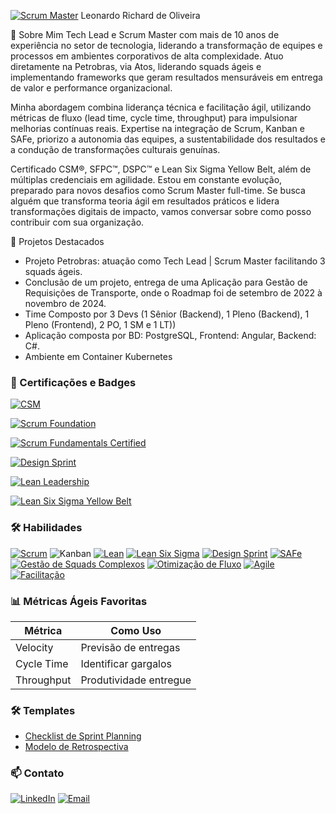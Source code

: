 [![Scrum Master](https://img.shields.io/badge/-Scrum_Master-FF6D00?logo=scrum&logoColor=white)]()  Leonardo Richard de Oliveira 

👋 Sobre Mim
Tech Lead e Scrum Master com mais de 10 anos de experiência no setor de tecnologia, liderando a transformação de equipes e processos em ambientes corporativos de alta complexidade. Atuo diretamente na Petrobras, via Atos, liderando squads ágeis e implementando frameworks que geram resultados mensuráveis em entrega de valor e performance organizacional.

Minha abordagem combina liderança técnica e facilitação ágil, utilizando métricas de fluxo (lead time, cycle time, throughput) para impulsionar melhorias contínuas reais. Expertise na integração de Scrum, Kanban e SAFe, priorizo a autonomia das equipes, a sustentabilidade dos resultados e a condução de transformações culturais genuínas.

Certificado CSM®, SFPC™, DSPC™ e Lean Six Sigma Yellow Belt, além de múltiplas credenciais em agilidade. Estou em constante evolução, preparado para novos desafios como Scrum Master full-time. Se busca alguém que transforma teoria ágil em resultados práticos e lidera transformações digitais de impacto, vamos conversar sobre como posso contribuir com sua organização.

📂 Projetos Destacados
- Projeto Petrobras: atuação como Tech Lead | Scrum Master facilitando 3 squads ágeis.
- Conclusão de um projeto, entrega de uma Aplicação para Gestão de Requisições de Transporte, onde o Roadmap foi de setembro de 2022 à novembro de 2024.
- Time Composto por 3 Devs (1 Sênior (Backend), 1 Pleno (Backend), 1 Pleno (Frontend), 2 PO, 1 SM e 1 LT))
- Aplicação composta por BD: PostgreSQL, Frontend: Angular, Backend: C#.
- Ambiente em Container Kubernetes

### 🏅 Certificações e Badges
[![CSM](https://img.shields.io/badge/Scrum_Alliance-Certified_ScrumMaster-0096D6?logo=scrumalliance&logoColor=white&style=for-the-badge)](https://bcert.me/sxxebbkqt)

[![Scrum Foundation](https://img.shields.io/badge/Scrum%20Foundation-Credly-orange?logo=scrumalliance&style=for-the-badge)](https://www.credly.com/badges/0176534f-e271-4cef-9bd1-d891357cd065/public_url)

[![Scrum Fundamentals Certified](https://img.shields.io/badge/Scrum%20Fundamentals%20Certified-ScrumStudy-blue?logo=vercel&style=for-the-badge)](https://www.scrumstudy.com/certification/verify?type=SFC&number=1075303)

[![Design Sprint](https://img.shields.io/badge/Design%20Sprint-Credly-yellow?logo=google&style=for-the-badge)](https://www.credly.com/badges/a5b2e978-0358-4c7e-9a94-3d831ae9a3b3/public_url)

[![Lean Leadership](https://img.shields.io/badge/Lean%20Leadership-Credly-blue?logo=leanpub&style=for-the-badge)](https://www.credly.com/badges/0ca168ef-958e-4757-bd52-4c320fed6e5b/public_url)

[![Lean Six Sigma Yellow Belt](https://img.shields.io/badge/Lean%20Six%20Sigma%20Yellow%20Belt-6sigmastudy-yellow?logo=processwire&style=for-the-badge)](https://www.6sigmastudy.com/certification/verify?type=SSYB&number=906903)

### 🛠 Habilidades
[![Scrum](https://img.shields.io/badge/-Scrum-FF6D00?logo=scrum&logoColor=white)]()
![Kanban](https://img.shields.io/badge/-Kanban-0052CC?logo=kanban&logoColor=white) 
[![Lean](https://img.shields.io/badge/-Lean-00B0D8?logo=kanban&logoColor=white)]()
[![Lean Six Sigma](https://img.shields.io/badge/-Lean_Six_Sigma-0052CC?logo=sigma&logoColor=white)]()
[![Design Sprint](https://img.shields.io/badge/-Design_Sprint-FF6D00?logo=google&logoColor=white)]()
[![SAFe](https://img.shields.io/badge/-SAFe-8A2BE2)]()
[![Gestão de Squads Complexos](https://img.shields.io/badge/-Gestão_de_Squads_Complexos-0052CC)]()
[![Otimização de Fluxo](https://img.shields.io/badge/-Otimização_de_Fluxo-00B0D8)]()
[![Agile](https://img.shields.io/badge/-Agile-FF6D00?logo=agile&logoColor=white)]()
[![Facilitação](https://img.shields.io/badge/-Facilitação-8A2BE2)]()


### 📊 Métricas Ágeis Favoritas
| Métrica         | Como Uso                          |
|-----------------|-----------------------------------|
| Velocity        | Previsão de entregas              |
| Cycle Time      | Identificar gargalos              |
| Throughput      | Produtividade entregue            |

### 🛠️ Templates  
- [Checklist de Sprint Planning](https://docs.google.com/document/d/e/2PACX-1vRJbeCO3ZMg28xWGyRUnhmp4-VLDeprbw8iu54jFuDMPLVb10fCxLHOEMcYW7dv6b_P3h2Oh9dr8IuR/pub)  
- [Modelo de Retrospectiva](https://docs.google.com/document/d/e/2PACX-1vRGgN-oFLCqxsiAsPxwS9833Y-PDUrK2nl4yoy6EV5ZWDtY_DkjJhIt-ytJS3M11Cy_L3DpDNtmE0R8/pub)  


### 📫 Contato
[![LinkedIn](https://img.shields.io/badge/-LinkedIn-0077B5?logo=linkedin&logoColor=white)](https://linkedin.com/in/leonardorichardeoliveira)
[![Email](https://img.shields.io/badge/-Email-D14836?logo=gmail&logoColor=white)](mailto:leonardo.r.oliveira01@gmail.com)


